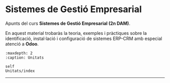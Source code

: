 # Sistemes de Gestió Empresarial

Apunts del curs **Sistemes de Gestió Empresarial (2n DAM)**.  

En aquest material trobaràs la teoria, exemples i pràctiques sobre la identificació, instal·lació i configuració de sistemes ERP-CRM amb especial atenció a **Odoo**.

```{toctree}
:maxdepth: 2
:caption: Unitats

self
Unitats/index
```

---

